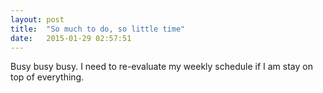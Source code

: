 ```yaml
---
layout: post
title:  "So much to do, so little time"
date:   2015-01-29 02:57:51
---
```


Busy busy busy. I need to re-evaluate my weekly schedule if I am stay on top of everything. 